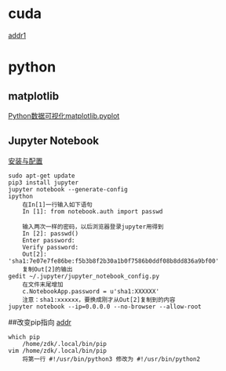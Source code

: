 # cuda
[addr1](https://blog.csdn.net/u014380165/article/details/77340765)

# python
## matplotlib
[Python数据可视化matplotlib.pyplot](https://www.jianshu.com/p/85a01b7d6507)

## Jupyter Notebook
[安装与配置](https://blog.csdn.net/qq_42881421/article/details/88070832)

	sudo apt-get update
	pip3 install jupyter
	jupyter notebook --generate-config
	ipython
		在In[1]一行输入如下语句
		In [1]: from notebook.auth import passwd
		 
		输入两次一样的密码，以后浏览器登录jupyter用得到
		In [2]: passwd()
		Enter password:
		Verify password:
		Out[2]: 'sha1:7e07e7fe86be:f5b3b8f2b30a1b0f7586b0ddf08b8dd836a9bf00'
		复制Out[2]的输出
	gedit ~/.jupyter/jupyter_notebook_config.py
		在文件末尾增加
		c.NotebookApp.password = u'sha1:XXXXXX'
		注意：sha1:xxxxxx，要换成刚才从Out[2]复制到的内容
	jupyter notebook --ip=0.0.0.0 --no-browser --allow-root


##改变pip指向
[addr](https://blog.csdn.net/u012516318/article/details/75339860)

	which pip
		/home/zdk/.local/bin/pip
	vim /home/zdk/.local/bin/pip
		将第一行 #!/usr/bin/python3 修改为 #!/usr/bin/python2
